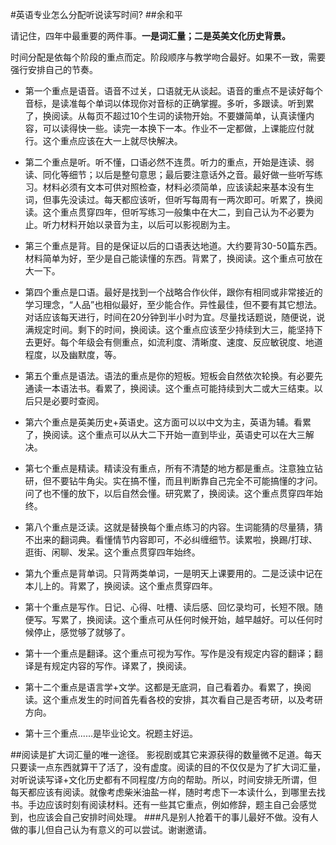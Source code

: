 #英语专业怎么分配听说读写时间?
##余和平

请记住，四年中最重要的两件事。**一是词汇量；二是英美文化历史背景。**

时间分配是依每个阶段的重点而定。阶段顺序与教学吻合最好。如果不一致，需要强行安排自己的节奏。

- 第一个重点是语音。语音不过关，口语就无从谈起。语音的重点不是读好每个音标，是读准每个单词以体现你对音标的正确掌握。多听，多跟读。听到累了，换阅读。从每页不超过10个生词的读物开始。不要嫌简单，认真读懂内容，可以读得快一些。读完一本换下一本。作业不一定都做，上课能应付就行。这个重点应该在大一上就尽快解决。

- 第二个重点是听。听不懂，口语必然不连贯。听力的重点，开始是连读、弱读、同化等细节；以后是整句意思；最后要注意话外之音。最好做一些听写练习。材料必须有文本可供对照检查，材料必须简单，应该读起来基本没有生词，但事先没读过。每天都应该听，但听写每周有一两次即可。听累了，换阅读。这个重点贯穿四年，但听写练习一般集中在大二，到自己认为不必要为止。听力材料开始以录音为主，以后可以影视剧为主。

- 第三个重点是背。目的是保证以后的口语表达地道。大约要背30-50篇东西。材料简单为好，至少是自己能读懂的东西。背累了，换阅读。这个重点可放在大一下。

- 第四个重点是口语。最好是找到一个战略合作伙伴，跟你有相同或非常接近的学习理念，“人品”也相似最好，至少能合作。异性最佳，但不要有其它想法。对话应该每天进行，时间在20分钟到半小时为宜。尽量找话题说，随便说，说满规定时间。剩下的时间，换阅读。这个重点应该至少持续到大三，能坚持下去更好。每个年级会有侧重点，如流利度、清晰度、速度、反应敏锐度、地道程度，以及幽默度，等。

- 第五个重点是语法。语法的重点是你的短板。短板会自然依次轮换。有必要先通读一本语法书。看累了，换阅读。这个重点可能持续到大二或大三结束。以后只是必要时查阅。

- 第六个重点是英美历史+英语史。这方面可以以中文为主，英语为辅。看累了，换阅读。这个重点可以从大二下开始一直到毕业，英语史可以在大三解决。

- 第七个重点是精读。精读没有重点，所有不清楚的地方都是重点。注意独立钻研，但不要钻牛角尖。实在搞不懂，而且判断靠自己完全不可能搞懂的才问。问了也不懂的放下，以后自然会懂。研究累了，换阅读。这个重点贯穿四年始终。

- 第八个重点是泛读。这就是替换每个重点练习的内容。生词能猜的尽量猜，猜不出来的翻词典。看懂情节内容即可，不必纠缠细节。读累啦，换踢/打球、逛街、闲聊、发呆。这个重点贯穿四年始终。

- 第九个重点是背单词。只背两类单词，一是明天上课要用的。二是泛读中记在本儿上的。背累了，换阅读。这个重点贯穿四年。

- 第十个重点是写作。日记、心得、吐槽、读后感、回忆录均可，长短不限。随便写。写累了，换阅读。这个重点可从任何时候开始，越早越好。可以任何时候停止，感觉够了就够了。

- 第十一个重点是翻译。这个重点可视为写作。写作是没有规定内容的翻译；翻译是有规定内容的写作。译累了，换阅读。

- 第十二个重点是语言学+文学。这都是无底洞，自己看着办。看累了，换阅读。这个重点发生的时间首先看各校的安排，其次看自己是否考研，以及考研方向。

- 第十三个重点......是毕业论文。祝题主好运。

##阅读是扩大词汇量的唯一途径。
影视剧或其它来源获得的数量微不足道。每天只要读一点东西就算干了活了，没有虚度。阅读的目的不仅仅是为了扩大词汇量，对听说读写译+文化历史都有不同程度/方向的帮助。所以，时间安排无所谓，但每天都应该有阅读。就像考虑柴米油盐一样，随时考虑下一本读什么，到哪里去找书。手边应该时刻有阅读材料。还有一些其它重点，例如修辞，题主自己会感觉到，也应该会自己安排时间处理。
###凡是别人抢着干的事儿最好不做。没有人做的事儿但自己认为有意义的可以尝试。谢谢邀请。